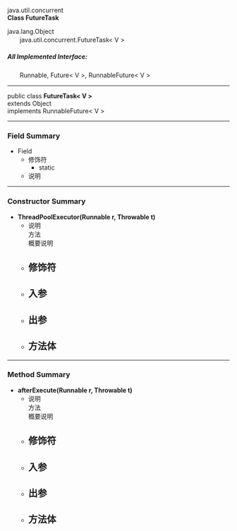 java.util.concurrent  
**Class FutureTask**  

java.lang.Object  
　　java.util.concurrent.FutureTask< V >  

##### All Implemented Interface:  
　　Runnable, Future< V >, RunnableFuture< V >  
***
public class **FutureTask< V >**  
extends Object  
implements RunnableFuture< V >
***
### Field Summary
- Field
  - 修饰符
    - static
  - 说明
***
### Constructor Summary
- **ThreadPoolExecutor(Runnable r, Throwable t)**
  - 说明  
    方法  
    概要说明
  - 修饰符
    -  
  - 入参
    -  
  - 出参
    -  
  - 方法体
    -  
***
### Method Summary
- **afterExecute(Runnable r, Throwable t)**
  - 说明  
    方法  
    概要说明
  - 修饰符
    -  
  - 入参
    -  
  - 出参
    -  
  - 方法体
    -  
